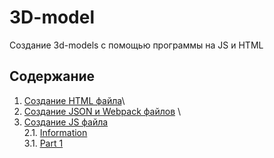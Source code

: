 # 3D-model
Создание 3d-models с помощью программы на JS и HTML
## Содержание

1. [Создание HTML файла](#chapter-i)\
2.  [Создание JSON и Webpack файлов](#chapter-iii) \
3. [Создание JS файла](#chapter-ii) \
    2.1. [Information](#information) \
    3.1. [Part 1](#part-1-реализация-функции-библиотеки-s21_matrix_ooph)

